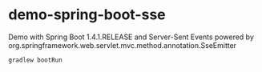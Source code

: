 # demo-spring-boot-sse

Demo with Spring Boot 1.4.1.RELEASE and Server-Sent Events powered by org.springframework.web.servlet.mvc.method.annotation.SseEmitter
  
```
gradlew bootRun
```
